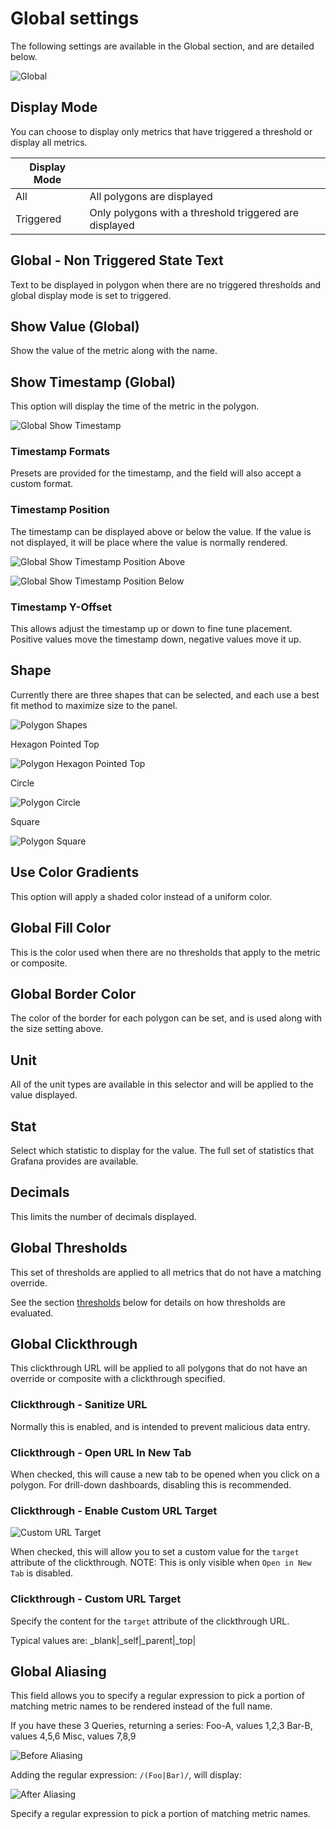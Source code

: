 
# Global settings

The following settings are available in the Global section, and are detailed below.

![Global](https://raw.githubusercontent.com/grafana/grafana-polystat-panel/v2.x/src/img/screenshots/polystat-v2-global-all.png)

## Display Mode

You can choose to display only metrics that have triggered a threshold or display all metrics.

| Display Mode |                                                        |
|--------------|--------------------------------------------------------|
| All          | All polygons are displayed                             |
| Triggered    | Only polygons with a threshold triggered are displayed |

## Global - Non Triggered State Text

Text to be displayed in polygon when there are no triggered thresholds and global display mode is set to triggered.

## Show Value (Global)

Show the value of the metric along with the name.

## Show Timestamp (Global)

This option will display the time of the metric in the polygon.

![Global Show Timestamp](https://raw.githubusercontent.com/grafana/grafana-polystat-panel/v2.x/src/img/screenshots/polystat-v2-global-showtimestamp.png)

### Timestamp Formats

Presets are provided for the timestamp, and the field will also accept a custom format.

### Timestamp Position

The timestamp can be displayed above or below the value.  If the value is not displayed, it will be place where the value is normally rendered.

![Global Show Timestamp Position Above](https://raw.githubusercontent.com/grafana/grafana-polystat-panel/v2.x/src/img/screenshots/polystat-v2-global-timestamp-above.png)

![Global Show Timestamp Position Below](https://raw.githubusercontent.com/grafana/grafana-polystat-panel/v2.x/src/img/screenshots/polystat-v2-global-timestamp-below.png)

### Timestamp Y-Offset

This allows adjust the timestamp up or down to fine tune placement. Positive values move the timestamp down, negative values move it up.

## Shape

Currently there are three shapes that can be selected, and each use a best fit method to maximize size to the panel.

![Polygon Shapes](https://raw.githubusercontent.com/grafana/grafana-polystat-panel/v2.x/src/img/screenshots/polystat-v2-global-shapes.png)

Hexagon Pointed Top

![Polygon Hexagon Pointed Top](https://raw.githubusercontent.com/grafana/grafana-polystat-panel/v2.x/src/img/screenshots/polystat-v2-shape-hexagon-pointed-top.png)

Circle

![Polygon Circle](https://raw.githubusercontent.com/grafana/grafana-polystat-panel/v2.x/src/img/screenshots/polystat-v2-shape-circle.png)

Square

![Polygon Square](https://raw.githubusercontent.com/grafana/grafana-polystat-panel/v2.x/src/img/screenshots/polystat-v2-shape-square.png)

## Use Color Gradients

This option will apply a shaded color instead of a uniform color.

## Global Fill Color

This is the color used when there are no thresholds that apply to the metric or composite.

## Global Border Color

The color of the border for each polygon can be set, and is used along with the size setting above.

## Unit

All of the unit types are available in this selector and will be applied to the value displayed.

## Stat

Select which statistic to display for the value.  The full set of statistics that Grafana provides are available.

## Decimals

This limits the number of decimals displayed.

## Global Thresholds

This set of thresholds are applied to all metrics that do not have a matching override.

See the section [thresholds](#thresholds-details) below for details on how thresholds are evaluated.

## Global Clickthrough

This clickthrough URL will be applied to all polygons that do not have an override or composite with a clickthrough specified.

### Clickthrough - Sanitize URL

Normally this is enabled, and is intended to prevent malicious data entry.

### Clickthrough - Open URL In New Tab

When checked, this will cause a new tab to be opened when you click on a polygon.  For drill-down dashboards, disabling this is recommended.

### Clickthrough - Enable Custom URL Target

![Custom URL Target](https://raw.githubusercontent.com/grafana/grafana-polystat-panel/v2.x/src/img/screenshots/polystat-v2-custom-clickthrough-target.png)

When checked, this will allow you to set a custom value for the `target` attribute of the clickthrough.
NOTE: This is only visible when `Open in New Tab` is disabled.

### Clickthrough - Custom URL Target

Specify the content for the `target` attribute of the clickthrough URL.

Typical values are: _blank|_self|_parent|_top|

## Global Aliasing

This field allows you to specify a regular expression to pick a portion of matching metric names to be rendered instead of the full name.

If you have these 3 Queries, returning a series:
Foo-A, values 1,2,3
Bar-B, values 4,5,6
Misc, values 7,8,9

![Before Aliasing](https://raw.githubusercontent.com/grafana/grafana-polystat-panel/v2.x/src/img/screenshots/regex-alias-before.png)

Adding the regular expression: `/(Foo|Bar)/`, will display:

![After Aliasing](https://raw.githubusercontent.com/grafana/grafana-polystat-panel/v2.x/src/img/screenshots/regex-alias-after.png)

Specify a regular expression to pick a portion of matching metric names.

